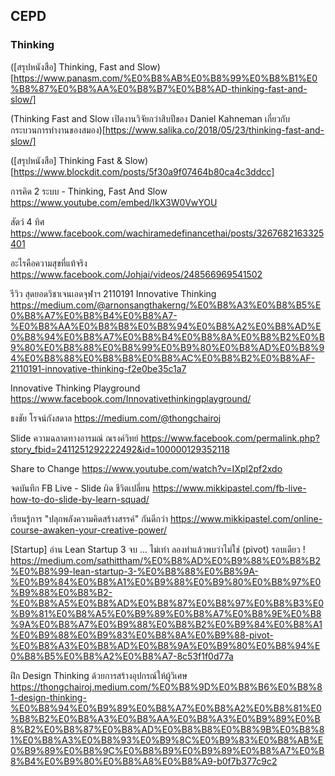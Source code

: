 ## CEPD

### Thinking 
([สรุปหนังสือ] Thinking, Fast and Slow)[https://www.panasm.com/%E0%B8%AB%E0%B8%99%E0%B8%B1%E0%B8%87%E0%B8%AA%E0%B8%B7%E0%B8%AD-thinking-fast-and-slow/]

(Thinking Fast and Slow เปิดงานวิจัยกว่าสิบปีของ Daniel Kahneman เกี่ยวกับกระบวนการทำงานของสมอง)[https://www.salika.co/2018/05/23/thinking-fast-and-slow/]

([สรุปหนังสือ] Thinking Fast & Slow)[https://www.blockdit.com/posts/5f30a9f07464b80ca4c3ddcc]

การคิด 2 ระบบ - Thinking, Fast And Slow 
https://www.youtube.com/embed/IkX3W0VwYOU

สัตว์ 4 ทิศ
https://www.facebook.com/wachiramedefinancethai/posts/3267682163325401

อะไรคือความสุขที่แท้จริง
https://www.facebook.com/Johjai/videos/248566969541502

รีวิว สุดยอดวิชาเจนเอดจุฬาฯ 2110191 Innovative Thinking
https://medium.com/@arnonsangthakerng/%E0%B8%A3%E0%B8%B5%E0%B8%A7%E0%B8%B4%E0%B8%A7-%E0%B8%AA%E0%B8%B8%E0%B8%94%E0%B8%A2%E0%B8%AD%E0%B8%94%E0%B8%A7%E0%B8%B4%E0%B8%8A%E0%B8%B2%E0%B9%80%E0%B8%88%E0%B8%99%E0%B9%80%E0%B8%AD%E0%B8%94%E0%B8%88%E0%B8%B8%E0%B8%AC%E0%B8%B2%E0%B8%AF-2110191-innovative-thinking-f2e0be35c1a7

Innovative Thinking Playground
https://www.facebook.com/Innovativethinkingplayground/

ธงชัย โรจน์กังสดาล
https://medium.com/@thongchairoj

Slide ความฉลาดทางอารมณ์ ณรงค์วิทย์
https://www.facebook.com/permalink.php?story_fbid=2411251292222492&id=100000129352118

Share to Change
https://www.youtube.com/watch?v=IXpl2pf2xdo

จดบันทึก FB Live - Slide ผิด ชีวิตเปลี่ยน
https://www.mikkipastel.com/fb-live-how-to-do-slide-by-learn-squad/

เรียนรู้การ "ปลุกพลังความคิดสร้างสรรค์" กันดีกว่า
https://www.mikkipastel.com/online-course-awaken-your-creative-power/

[Startup] อ่าน Lean Startup 3 จบ … ไม่เท่า ลองทำแล้วพบว่าไม่ใช่ (pivot) รอบเดียว !
https://medium.com/sathittham/%E0%B8%AD%E0%B9%88%E0%B8%B2%E0%B8%99-lean-startup-3-%E0%B8%88%E0%B8%9A-%E0%B9%84%E0%B8%A1%E0%B9%88%E0%B9%80%E0%B8%97%E0%B9%88%E0%B8%B2-%E0%B8%A5%E0%B8%AD%E0%B8%87%E0%B8%97%E0%B8%B3%E0%B9%81%E0%B8%A5%E0%B9%89%E0%B8%A7%E0%B8%9E%E0%B8%9A%E0%B8%A7%E0%B9%88%E0%B8%B2%E0%B9%84%E0%B8%A1%E0%B9%88%E0%B9%83%E0%B8%8A%E0%B9%88-pivot-%E0%B8%A3%E0%B8%AD%E0%B8%9A%E0%B9%80%E0%B8%94%E0%B8%B5%E0%B8%A2%E0%B8%A7-8c53f1f0d77a

ฝึก Design Thinking ด้วยการสร้างอุปกรณ์ให้ผู้วิเศษ
https://thongchairoj.medium.com/%E0%B8%9D%E0%B8%B6%E0%B8%81-design-thinking-%E0%B8%94%E0%B9%89%E0%B8%A7%E0%B8%A2%E0%B8%81%E0%B8%B2%E0%B8%A3%E0%B8%AA%E0%B8%A3%E0%B9%89%E0%B8%B2%E0%B8%87%E0%B8%AD%E0%B8%B8%E0%B8%9B%E0%B8%81%E0%B8%A3%E0%B8%93%E0%B9%8C%E0%B9%83%E0%B8%AB%E0%B9%89%E0%B8%9C%E0%B8%B9%E0%B9%89%E0%B8%A7%E0%B8%B4%E0%B9%80%E0%B8%A8%E0%B8%A9-b0f7b377c9c2






